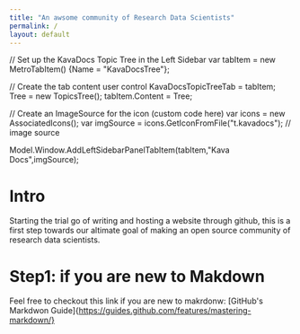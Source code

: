```yaml
---
title: "An awsome community of Research Data Scientists"
permalink: /
layout: default
---
```


// Set up the KavaDocs Topic Tree in the Left Sidebar
var tabItem = new MetroTabItem() {Name = "KavaDocsTree"};

// Create the tab content user control
KavaDocsTopicTreeTab = tabItem;
Tree = new TopicsTree();
tabItem.Content = Tree;

// Create an ImageSource for the icon (custom code here)
var icons = new AssociatedIcons();
var imgSource = icons.GetIconFromFile("t.kavadocs");  // image source

Model.Window.AddLeftSidebarPanelTabItem(tabItem,"Kava Docs",imgSource); 

# Intro

Starting the trial go of writing and hosting a website through github, this is a first  step towards our altimate goal of making an open source community of research data scientists.

# Step1: if you are new to Makdown 

Feel free to checkout this link if you are new to makrdonw: 
[GitHub's Markdwon Guide]{https://guides.github.com/features/mastering-markdown/}